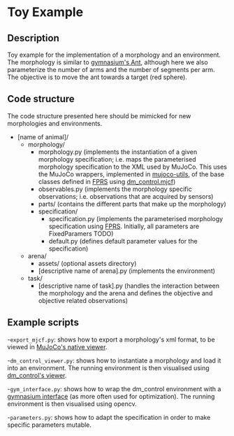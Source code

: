 # Toy Example

## Description

Toy example for the implementation of a morphology and an environment. The morphology is similar
to [gymnasium's Ant](https://www.gymlibrary.dev/environments/mujoco/ant/), although here we also parameterize the number
of
arms and the number of segments per arm. The objective is to move the ant towards a target (red sphere).

## Code structure

The code structure presented here should be mimicked for new morphologies and environments.

- [name of animal]/
    - morphology/
        - morphology.py (implements the instantiation of a given morphology specification; i.e. maps the parameterised
          morphology specification to the XML used by MuJoCo. This uses the MuJoCo wrappers, implemented
          in [mujoco-utils](https://github.com/Co-Evolve/mujoco-utils), of the base classes defined
          in [FPRS](https://github.com/Co-Evolve/fprs.)
          using [dm_control.mjcf](https://github.com/google-deepmind/dm_control/blob/main/dm_control/mjcf/README.md))
        - observables.py (implements the morphology specific observations; i.e. observations that are acquired by
          sensors)
        - parts/ (contains the different parts that make up the morphology)
        - specification/
            - specification.py (implements the parameterised morphology specification
              using [FPRS](https://github.com/Co-Evolve/fprs). Initially, all parameters are FixedParamers TODO)
            - default.py (defines default parameter values for the specification)
    - arena/
        - assets/ (optional assets directory)
        - [descriptive name of arena].py (implements the environment)
    - task/
        - [descriptive name of task].py (handles the interaction between the morphology and the arena and defines the
          objective and objective related observations)

## Example scripts

-`export_mjcf.py`: shows how to export a morphology's xml format, to be viewed
in [MuJoCo's native viewer](https://github.com/google-deepmind/mujoco/releases).

-`dm_control_viewer.py`: shows how to instantiate a morphology and load it into an environment. The running environment
is then visualised
using [dm_control's viewer](https://github.com/google-deepmind/dm_control/blob/main/dm_control/viewer/README.md).

-`gym_interface.py`: shows how to wrap the dm_control environment with
a [gymnasium interface](https://gymnasium.farama.org/) (as more often used for optimization). The running environment is
then visualised using opencv.

-`parameters.py`: shows how to adapt the specification in order to make specific parameters mutable.  